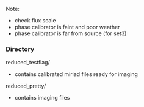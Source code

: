 Note: 
- check flux scale 
- phase calibrator is faint and poor weather
- phase calibrator is far from source (for set3)


### Directory

reduced_testflag/
+ contains calibrated miriad files ready for imaging

reduced_pretty/
+ contains imaging files


